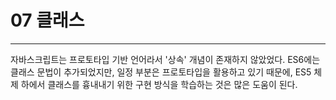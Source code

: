 # 07 클래스

---

자바스크립트는 프로토타입 기반 언어라서 '상속' 개념이 존재하지 않았었다.
ES6에는 클래스 문법이 추가되었지만, 일정 부분은 프로토타입을 활용하고 있기 때문에, ES5 체제 하에서 클래스를 흉내내기 위한 구현 방식을 학습하는 것은 많은 도움이 된다.
